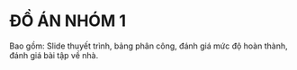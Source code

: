 # ĐỒ ÁN NHÓM 1
Bao gồm: Slide thuyết trình, bảng phân công, đánh giá mức độ hoàn thành, đánh giá bài tập về nhà.
